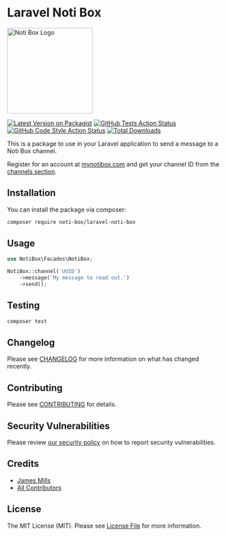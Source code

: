 # Laravel Noti Box

<img src="https://mynotibox.com/build/assets/logo-21d5fc0c.png" alt="Noti Box Logo" style="width:200px;"/>

[![Latest Version on Packagist](https://img.shields.io/packagist/v/noti-box/laravel-noti-box.svg?style=flat-square)](https://packagist.org/packages/noti-box/laravel-noti-box)
[![GitHub Tests Action Status](https://img.shields.io/github/actions/workflow/status/noti-box/laravel-noti-box/run-tests.yml?branch=main&label=tests&style=flat-square)](https://github.com/noti-box/laravel-noti-box/actions?query=workflow%3Arun-tests+branch%3Amain)
[![GitHub Code Style Action Status](https://img.shields.io/github/actions/workflow/status/noti-box/laravel-noti-box/fix-php-code-style-issues.yml?branch=main&label=code%20style&style=flat-square)](https://github.com/noti-box/laravel-noti-box/actions?query=workflow%3A"Fix+PHP+code+style+issues"+branch%3Amain)
[![Total Downloads](https://img.shields.io/packagist/dt/noti-box/laravel-noti-box.svg?style=flat-square)](https://packagist.org/packages/noti-box/laravel-noti-box)

This is a package to use in your Laravel application to send a message to a Noti Box channel.

Register for an account at [mynotibox.com](https://mynotibox.com/) and get your channel ID from the [channels section](https://mynotibox.com/channels). 


## Installation

You can install the package via composer:

```bash
composer require noti-box/laravel-noti-box
```

## Usage

```php
use NotiBox\Facades\NotiBox;

NotiBox::channel('UUID')
    ->message('My message to read out.')
    ->send();
```

## Testing

```bash
composer test
```

## Changelog

Please see [CHANGELOG](CHANGELOG.md) for more information on what has changed recently.

## Contributing

Please see [CONTRIBUTING](CONTRIBUTING.md) for details.

## Security Vulnerabilities

Please review [our security policy](../../security/policy) on how to report security vulnerabilities.

## Credits

- [James Mills](https://github.com/noti-box)
- [All Contributors](../../contributors)

## License

The MIT License (MIT). Please see [License File](LICENSE.md) for more information.
